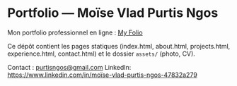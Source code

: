 # Portfolio — Moïse Vlad Purtis Ngos

Mon portfolio professionnel en ligne : [My Folio](https://lostwin.github.io)

Ce dépôt contient les pages statiques (index.html, about.html, projects.html, experience.html, contact.html) et le dossier `assets/` (photo, CV).

Contact : purtisngos@gmail.com
LinkedIn: https://www.linkedin.com/in/moïse-vlad-purtis-ngos-47832a279
